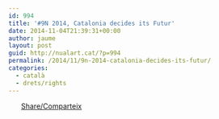 ```yaml
---
id: 994
title: '#9N 2014, Catalonia decides its Futur'
date: 2014-11-04T21:39:31+00:00
author: jaume
layout: post
guid: http://nualart.cat/?p=994
permalink: /2014/11/9n-2014-catalonia-decides-its-futur/
categories:
  - català
  - drets/rights
---
```

<div class="addtoany_share_save_container addtoany_content_bottom">
  <div class="a2a_kit a2a_kit_size_32 addtoany_list a2a_target" id="wpa2a_84">
    <a href="https://www.addtoany.com/share" onclick="_gaq.push(['_trackEvent', 'outbound-article', 'https://www.addtoany.com/share', 'Share/Comparteix']);" class="a2a_dd addtoany_share_save"  style="background:url(http://nualart.cat/wp-content/plugins/add-to-any/share_16_16.png) no-repeat scroll 4px 0px;padding:0 0 0 25px;display:inline-block;height:16px;vertical-align:middle"><span>Share/Comparteix</span></a>
  </div>
</div>